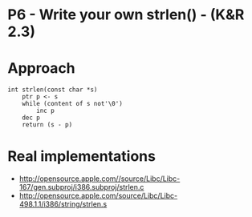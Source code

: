 # P6 - Write your own strlen() - (K&R 2.3)

# Approach
```
int strlen(const char *s)
    ptr p <- s
    while (content of s not'\0')
        inc p
    dec p    
    return (s - p)    

```

# Real implementations
* http://opensource.apple.com//source/Libc/Libc-167/gen.subproj/i386.subproj/strlen.c
* http://opensource.apple.com/source/Libc/Libc-498.1.1/i386/string/strlen.s